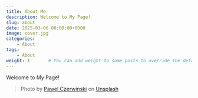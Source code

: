```yaml
---
title: About Me
description: Welcome to My Page!
slug: about
date: 2025-03-06 00:00:00+0000
image: cover.jpg
categories:
    - About
tags:
    - About
weight: 1       # You can add weight to some posts to override the default sorting (date descending)
---
```


Welcome to My Page!


> Photo by [Pawel Czerwinski](https://unsplash.com/@pawel_czerwinski) on [Unsplash](https://unsplash.com/)